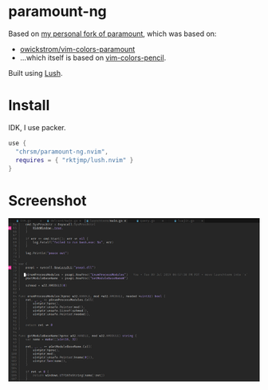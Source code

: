 paramount-ng
============

Based on [my personal fork of paramount][3], which was based on:

- [owickstrom/vim-colors-paramount][1]
- ...which itself is based on [vim-colors-pencil][2].

Built using [Lush][4].

Install
=======

IDK, I use packer.

```lua
use {
  "chrsm/paramount-ng.nvim",
  requires = { "rktjmp/lush.nvim" }
}
```

Screenshot
==========

![paramount-ng](/ss/paramount.png)


[1]: https://github.com/owickstrom/vim-colors-paramount
[2]: https://github.com/preservim/vim-colors-pencil
[3]: https://github.com/chrsm/vim-colors-paramount
[4]: https://github.com/rktjmp/lush.nvim
